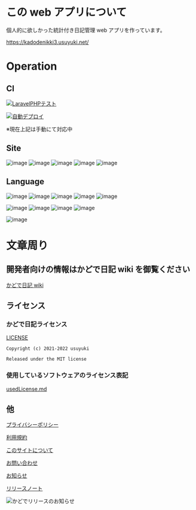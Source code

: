 # この web アプリについて

個人的に欲しかった統計付き日記管理 web アプリを作っています。

https://kadodenikki3.usuyuki.net/

# Operation
## CI
[![LaravelPHPテスト](https://github.com/Usuyuki/kadode_nikki3/actions/workflows/laravelTester.yml/badge.svg)](https://github.com/Usuyuki/kadode_nikki3/actions/workflows/laravelTester.yml)

[![自動デプロイ](https://github.com/Usuyuki/kadode_nikki3/actions/workflows/automatic_deploy.yml/badge.svg)](https://github.com/Usuyuki/kadode_nikki3/actions/workflows/automatic_deploy.yml)

※現在上記は手動にて対応中
## Site


![image](https://badgen.net/uptime-robot/status/m791749575-72b5e08236c6f4fb0d2235a7)
![image](https://badgen.net/uptime-robot/day/m791749575-72b5e08236c6f4fb0d2235a7)
![image](https://badgen.net/uptime-robot/week/m791749575-72b5e08236c6f4fb0d2235a7)
![image](https://badgen.net/uptime-robot/month/m791749575-72b5e08236c6f4fb0d2235a7)
![image](https://badgen.net/uptime-robot/response/m791749575-72b5e08236c6f4fb0d2235a7)

## Language

![image](https://img.shields.io/badge/-Python-3776AB.svg?logo=python&style=plastic)
![image](https://img.shields.io/badge/-Php-777BB4.svg?logo=php&style=plastic)
![image](https://img.shields.io/badge/-Javascript-F7DF1E.svg?logo=javascript&style=plastic)
![image](https://img.shields.io/badge/-Html5-E34F26.svg?logo=html5&style=plastic)
![image](https://img.shields.io/badge/-Css3-1572B6.svg?logo=css3&style=plastic)

![image](https://img.shields.io/badge/Framework-Laravel-F4655F)
![image](https://img.shields.io/badge/Library-TailwindCSS-06B6D4)
![image](https://img.shields.io/badge/Library-Chart.js-FF6384)
![image](https://img.shields.io/badge/Library-GiNZA-5A3B1D)

![image](https://img.shields.io/badge/App-%E3%81%8B%E3%81%A9%E3%81%A7%E6%97%A5%E8%A8%98-624466)

# 文章周り

## 開発者向けの情報はかどで日記 wiki を御覧ください

[かどで日記 wiki](https://github.com/Usuyuki/kadode_nikki3/wiki)

## **ライセンス**

### かどで日記ライセンス

[LICENSE](./LICENSE.md)

    Copyright (c) 2021-2022 usuyuki

    Released under the MIT license

### 使用しているソフトウェアのライセンス表記

[usedLicense.md](./docs/99_usedLicense.md)

## 他

[プライバシーポリシー](https://kadodenikki3.usuyuki.net/privacyPolicy)

[利用規約](https://kadodenikki3.usuyuki.net/terms)

[このサイトについて](https://kadodenikki3.usuyuki.net/aboutThisSite)

[お問い合わせ](https://kadodenikki3.usuyuki.net/contact)

[お知らせ](https://kadodenikki3.usuyuki.net/news)

[リリースノート](https://kadodenikki3.usuyuki.net/releasenote)

![かどでリリースのお知らせ](https://user-images.githubusercontent.com/63891531/124377606-ad6ba080-dce7-11eb-8cf4-af3fc95656ef.png)
